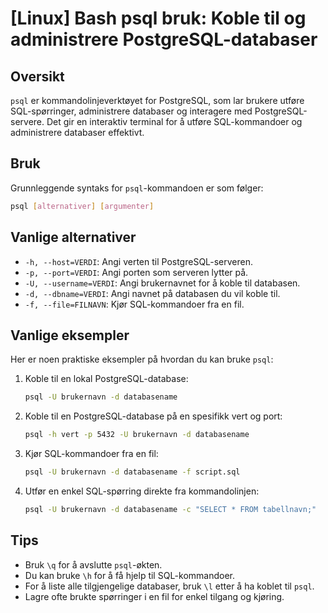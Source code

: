 # [Linux] Bash psql bruk: Koble til og administrere PostgreSQL-databaser

## Oversikt
`psql` er kommandolinjeverktøyet for PostgreSQL, som lar brukere utføre SQL-spørringer, administrere databaser og interagere med PostgreSQL-servere. Det gir en interaktiv terminal for å utføre SQL-kommandoer og administrere databaser effektivt.

## Bruk
Grunnleggende syntaks for `psql`-kommandoen er som følger:

```bash
psql [alternativer] [argumenter]
```

## Vanlige alternativer
- `-h, --host=VERDI`: Angi verten til PostgreSQL-serveren.
- `-p, --port=VERDI`: Angi porten som serveren lytter på.
- `-U, --username=VERDI`: Angi brukernavnet for å koble til databasen.
- `-d, --dbname=VERDI`: Angi navnet på databasen du vil koble til.
- `-f, --file=FILNAVN`: Kjør SQL-kommandoer fra en fil.

## Vanlige eksempler
Her er noen praktiske eksempler på hvordan du kan bruke `psql`:

1. Koble til en lokal PostgreSQL-database:
   ```bash
   psql -U brukernavn -d databasename
   ```

2. Koble til en PostgreSQL-database på en spesifikk vert og port:
   ```bash
   psql -h vert -p 5432 -U brukernavn -d databasename
   ```

3. Kjør SQL-kommandoer fra en fil:
   ```bash
   psql -U brukernavn -d databasename -f script.sql
   ```

4. Utfør en enkel SQL-spørring direkte fra kommandolinjen:
   ```bash
   psql -U brukernavn -d databasename -c "SELECT * FROM tabellnavn;"
   ```

## Tips
- Bruk `\q` for å avslutte `psql`-økten.
- Du kan bruke `\h` for å få hjelp til SQL-kommandoer.
- For å liste alle tilgjengelige databaser, bruk `\l` etter å ha koblet til `psql`.
- Lagre ofte brukte spørringer i en fil for enkel tilgang og kjøring.